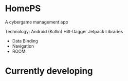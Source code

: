 # HomePS
A cybergame management app

Technology: 
Android (Kotlin)
Hilt-Dagger
Jetpack Libraries
+ Data Binding
+ Navigation
+ ROOM


# Currently developing
